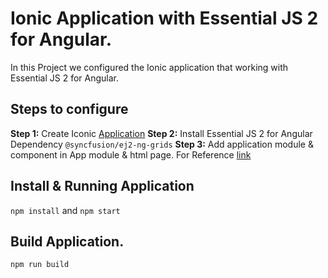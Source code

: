 # Ionic Application with Essential JS 2 for Angular.

In this Project we configured the Ionic application that working with Essential JS 2 for Angular.

## Steps to configure

**Step 1:** Create Iconic [Application](https://ionicframework.com/docs/intro/tutorial/)
**Step 2:** Install Essential JS 2 for Angular Dependency `@syncfusion/ej2-ng-grids`
**Step 3:** Add application module & component in App module & html page. For Reference [link](https://ej2.syncfusion.com/angular/documentation/getting-started/Angular-CLI.html#adding-button-component)


## Install & Running Application 

`npm install` and `npm start`

## Build Application.

`npm run build`